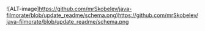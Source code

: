![ALT-image]https://github.com/mrSkobelev/java-filmorate/blob/update_readme/schema.png)https://github.com/mrSkobelev/java-filmorate/blob/update_readme/schema.png
